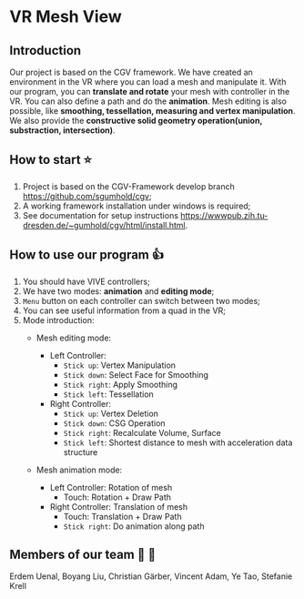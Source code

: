 # VR Mesh View

## Introduction
Our project is based on the CGV framework. We have created an environment in the VR where you can load a mesh and manipulate it. With our program, you can **translate and rotate** your mesh with controller in the VR. You can also define a path and do the **animation**. Mesh editing is also possible, like **smoothing, tessellation, measuring and vertex manipulation**. We also provide the **constructive solid geometry operation(union, substraction, intersection)**. 

## How to start :star:
1.  Project is based on the CGV-Framework develop branch <https://github.com/sgumhold/cgv>;
2.  A working framework installation under windows is required;
3.  See documentation for setup instructions <https://wwwpub.zih.tu-dresden.de/~gumhold/cgv/html/install.html>.

## How to use our program :+1:
1. You should have VIVE controllers;
2. We have two modes: **animation** and **editing mode**;
3. ```Menu``` button on each controller can switch between two modes;
4. You can see useful information from a quad in the VR;
5. Mode introduction:
	- Mesh editing mode:
		- Left Controller:
			- ```Stick up```: Vertex Manipulation
			- ```Stick down```: Select Face for Smoothing
			- ```Stick right```: Apply Smoothing 
			- ```Stick left```: Tessellation
		- Right Controller:
			- ```Stick up```: Vertex Deletion
			- ```Stick down```: CSG Operation
			- ```Stick right```: Recalculate Volume, Surface
			- ```Stick left```: Shortest distance to mesh with acceleration data structure
			
	- Mesh animation mode:
		- Left Controller: Rotation of mesh
			- Touch: Rotation + Draw Path
		- Right Controller: Translation of mesh
			- Touch: Translation + Draw Path
			- ```Stick right```: Do animation along path

## Members of our team :two_men_holding_hands: :two_women_holding_hands:
Erdem Uenal, Boyang Liu, Christian Gärber, Vincent Adam, Ye Tao, Stefanie Krell

